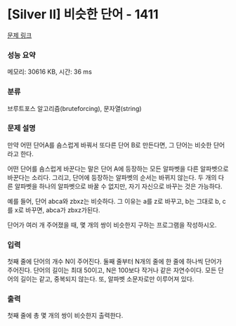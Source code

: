 # [Silver II] 비슷한 단어 - 1411 

[문제 링크](https://www.acmicpc.net/problem/1411) 

### 성능 요약

메모리: 30616 KB, 시간: 36 ms

### 분류

브루트포스 알고리즘(bruteforcing), 문자열(string)

### 문제 설명

<p>만약 어떤 단어A를 숌스럽게 바꿔서 또다른 단어 B로 만든다면, 그 단어는 비슷한 단어라고 한다.</p>

<p>어떤 단어를 숌스럽게 바꾼다는 말은 단어 A에 등장하는 모든 알파벳을 다른 알파벳으로 바꾼다는 소리다. 그리고, 단어에 등장하는 알파벳의 순서는 바뀌지 않는다. 두 개의 다른 알파벳을 하나의 알파벳으로 바꿀 수 없지만, 자기 자신으로 바꾸는 것은 가능하다.</p>

<p>예를 들어, 단어 abca와 zbxz는 비슷하다. 그 이유는 a를 z로 바꾸고, b는 그대로 b, c를 x로 바꾸면, abca가 zbxz가된다.</p>

<p>단어가 여러 개 주어졌을 때, 몇 개의 쌍이 비슷한지 구하는 프로그램을 작성하시오.</p>

### 입력 

 <p>첫째 줄에 단어의 개수 N이 주어진다. 둘째 줄부터 N개의 줄에 한 줄에 하나씩 단어가 주어진다. 단어의 길이는 최대 50이고, N은 100보다 작거나 같은 자연수이다. 모든 단어의 길이는 같고, 중복되지 않는다. 또, 알파벳 소문자로만 이루어져 있다.</p>

### 출력 

 <p>첫째 줄에 총 몇 개의 쌍이 비슷한지 출력한다.</p>

